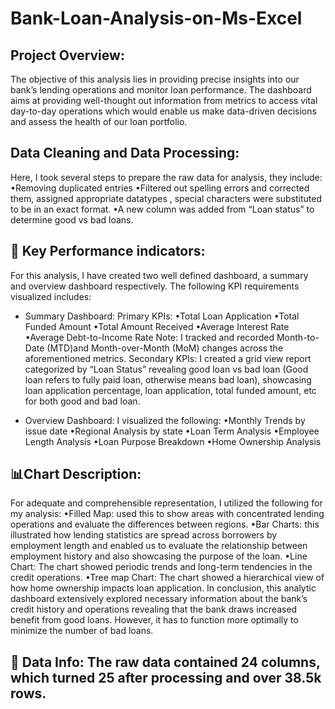 # Bank-Loan-Analysis-on-Ms-Excel

## Project Overview:
The objective of this analysis lies in providing precise insights into our bank’s lending operations and monitor loan performance. The dashboard aims at providing well-thought out information from metrics to access vital day-to-day operations which would enable us make data-driven decisions and assess the health of our loan portfolio. 

## Data Cleaning and Data Processing: 
Here, I took several steps to prepare the raw data for analysis, they include:
•Removing duplicated entries 
•Filtered out spelling errors and corrected them, assigned appropriate datatypes , special characters were substituted to be in an exact format. 
•A new column was added from “Loan status” to determine good vs bad loans. 

## 🔑 Key Performance indicators:
For this analysis, I have created two well defined dashboard, a summary and overview dashboard respectively. The following KPI requirements visualized includes:

- Summary Dashboard:
Primary KPIs:
•Total Loan Application
•Total Funded Amount
•Total Amount Received
•Average Interest Rate 
•Average Debt-to-Income Rate
Note: I tracked and recorded Month-to-Date (MTD)and Month-over-Month (MoM) changes across the aforementioned metrics. 
Secondary KPIs:
I created a grid view report categorized by “Loan Status” revealing good loan vs bad loan (Good loan refers to fully paid loan, otherwise means bad loan), showcasing loan application percentage, loan application, total funded amount, etc for both good and bad loan. 

- Overview Dashboard:
I visualized the following:
•Monthly Trends by issue date
•Regional Analysis by state
•Loan Term Analysis
•Employee Length Analysis 
•Loan Purpose Breakdown 
•Home Ownership Analysis

## 📊Chart Description:
For adequate and comprehensible representation, I utilized the following for my analysis: 
•Filled Map: used this to show areas with concentrated lending operations and evaluate the differences between regions.
•Bar Charts: this illustrated how lending statistics are spread across borrowers by employment length and enabled us to evaluate the relationship between employment history and also showcasing the purpose of the loan.
•Line Chart: The chart showed periodic trends and long-term tendencies in the credit operations. 
•Tree map Chart: The chart showed a hierarchical view of how home ownership impacts loan application. 
In conclusion, this analytic dashboard extensively explored necessary information about the bank’s credit history and operations revealing that the bank draws increased benefit from good loans. However, it has to function more optimally to minimize the number of bad loans.

## 📂 Data Info: The raw data contained 24 columns, which turned 25 after processing and over 38.5k rows.

